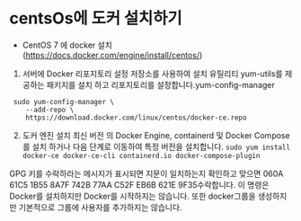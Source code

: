 # centsOs에 도커 설치하기


*  CentOS 7 에 docker 설치 (https://docs.docker.com/engine/install/centos/)


 
1. 서버에 Docker 리포지토리 설정
저장소를 사용하여 설치 
유틸리티 yum-utils를 제공하는 패키지를 설치 하고 리포지토리를 설정합니다.yum-config-manager
```sudo yum install -y yum-utils
 sudo yum-config-manager \
    --add-repo \
    https://download.docker.com/linux/centos/docker-ce.repo
``` 
2. 도커 엔진 설치
최신 버전 의 Docker Engine, containerd 및 Docker Compose를 설치 하거나 다음 단계로 이동하여 특정 버전을 설치합니다.
``` sudo yum install docker-ce docker-ce-cli containerd.io docker-compose-plugin ```

GPG 키를 수락하라는 메시지가 표시되면 지문이 일치하는지 확인하고 맞으면 060A 61C5 1B55 8A7F 742B 77AA C52F EB6B 621E 9F35수락합니다.
이 명령은 Docker를 설치하지만 Docker를 시작하지는 않습니다. 또한 docker그룹을 생성하지만 기본적으로 그룹에 사용자를 추가하지는 않습니다.
 
 
